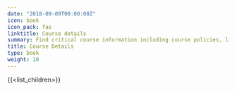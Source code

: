 ```yaml
---
date: "2018-09-09T00:00:00Z"
icon: book
icon_pack: fas
linktitle: Course details
summary: Find critical course information including course policies, links, schedule
title: Course Details
type: book
weight: 10
---
```


{{<list_children>}}
